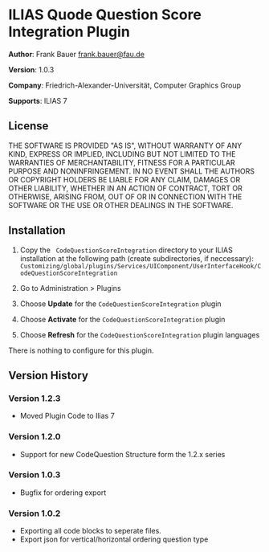 # ILIAS Quode Question Score Integration Plugin

**Author**:   Frank Bauer <frank.bauer@fau.de>

**Version**:  1.0.3

**Company**:  Friedrich-Alexander-Universität, Computer Graphics Group

**Supports**: ILIAS 7

## License
THE SOFTWARE IS PROVIDED "AS IS", WITHOUT WARRANTY OF ANY KIND, EXPRESS OR
IMPLIED, INCLUDING BUT NOT LIMITED TO THE WARRANTIES OF MERCHANTABILITY,
FITNESS FOR A PARTICULAR PURPOSE AND NONINFRINGEMENT. IN NO EVENT SHALL THE
AUTHORS OR COPYRIGHT HOLDERS BE LIABLE FOR ANY CLAIM, DAMAGES OR OTHER
LIABILITY, WHETHER IN AN ACTION OF CONTRACT, TORT OR OTHERWISE, ARISING FROM,
OUT OF OR IN CONNECTION WITH THE SOFTWARE OR THE USE OR OTHER DEALINGS IN
THE SOFTWARE.

## Installation
1. Copy the `
CodeQuestionScoreIntegration` directory to your ILIAS installation at the following path 
(create subdirectories, if neccessary):
`Customizing/global/plugins/Services/UIComponent/UserInterfaceHook/CodeQuestionScoreIntegration`

2. Go to Administration > Plugins

3. Choose **Update** for the `CodeQuestionScoreIntegration` plugin
4. Choose **Activate** for the `CodeQuestionScoreIntegration` plugin
5. Choose **Refresh** for the `CodeQuestionScoreIntegration` plugin languages

There is nothing to configure for this plugin.

## Version History
### Version 1.2.3
* Moved Plugin Code to Ilias 7
### Version 1.2.0
* Support for new CodeQuestion Structure form the 1.2.x series
### Version 1.0.3
* Bugfix for ordering export
### Version 1.0.2
* Exporting all code blocks to seperate files.
* Export json for vertical/horizontal ordering question type